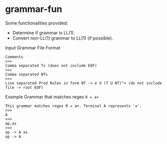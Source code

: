 # grammar-fun

Some functionalities provided:

- Determine if grammar is LL(1).
- Convert non-LL(1) grammar to LL(1) (if possible).

Input Grammar File Format

```
Comments
>>>
Comma separated Ts (does not include EOF)
>>>
Comma separated NTs
>>>
Line separated Prod Rules in form NT -> e U (T U NT)^+ (do not include file -> root EOF)
```

Example Grammar that matches regex `R = a+`

```
This grammar matches regex R = a+. Terminal A represents 'a'.
>>>
A
>>>
ap,as
>>>
ap -> A as
ap -> A
```
